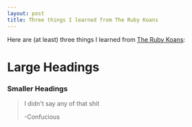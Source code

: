 ```yaml
---
layout: post
title: Three things I learned from The Ruby Koans
---
```


Here are (at least) three things I learned from [The Ruby Koans](http://rubykoans.com/):

# Large Headings

### Smaller Headings

> I didn't say any of that shit
>
> -Confucious 
